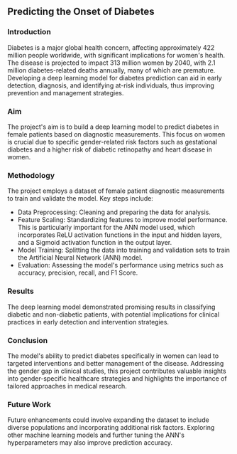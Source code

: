 ## Predicting the Onset of Diabetes

### Introduction
Diabetes is a major global health concern, affecting approximately 422 million people worldwide, with significant implications for women's health. The disease is projected to impact 313 million women by 2040, with 2.1 million diabetes-related deaths annually, many of which are premature. Developing a deep learning model for diabetes prediction can aid in early detection, diagnosis, and identifying at-risk individuals, thus improving prevention and management strategies.

### Aim
The project's aim is to build a deep learning model to predict diabetes in female patients based on diagnostic measurements. This focus on women is crucial due to specific gender-related risk factors such as gestational diabetes and a higher risk of diabetic retinopathy and heart disease in women.

### Methodology
The project employs a dataset of female patient diagnostic measurements to train and validate the model. Key steps include:
- Data Preprocessing: Cleaning and preparing the data for analysis.
- Feature Scaling: Standardizing features to improve model performance. This is particularly important for the ANN model used, which incorporates ReLU activation functions in the input and hidden layers, and a Sigmoid activation function in the output layer.
- Model Training: Splitting the data into training and validation sets to train the Artificial Neural Network (ANN) model.
- Evaluation: Assessing the model's performance using metrics such as accuracy, precision, recall, and F1 Score.

### Results
The deep learning model demonstrated promising results in classifying diabetic and non-diabetic patients, with potential implications for clinical practices in early detection and intervention strategies.

### Conclusion
The model's ability to predict diabetes specifically in women can lead to targeted interventions and better management of the disease. Addressing the gender gap in clinical studies, this project contributes valuable insights into gender-specific healthcare strategies and highlights the importance of tailored approaches in medical research.

### Future Work
Future enhancements could involve expanding the dataset to include diverse populations and incorporating additional risk factors. Exploring other machine learning models and further tuning the ANN's hyperparameters may also improve prediction accuracy.

